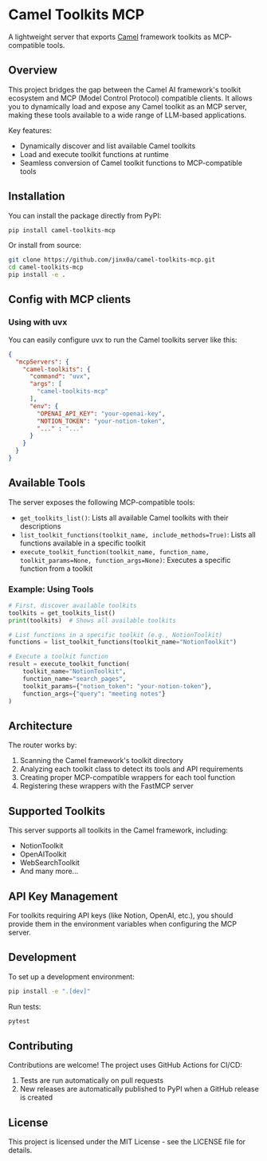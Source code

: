 # Camel Toolkits MCP

A lightweight server that exports [Camel](https://github.com/camel-ai/camel) framework toolkits as MCP-compatible tools.

## Overview

This project bridges the gap between the Camel AI framework's toolkit ecosystem and MCP (Model Control Protocol) compatible clients. It allows you to dynamically load and expose any Camel toolkit as an MCP server, making these tools available to a wide range of LLM-based applications.

Key features:
- Dynamically discover and list available Camel toolkits
- Load and execute toolkit functions at runtime
- Seamless conversion of Camel toolkit functions to MCP-compatible tools

## Installation

You can install the package directly from PyPI:

```bash
pip install camel-toolkits-mcp
```

Or install from source:

```bash
git clone https://github.com/jinx0a/camel-toolkits-mcp.git
cd camel-toolkits-mcp
pip install -e .
```

## Config with MCP clients

### Using with uvx

You can easily configure uvx to run the Camel toolkits server like this:

```json
{
  "mcpServers": {
    "camel-toolkits": {
      "command": "uvx",
      "args": [
        "camel-toolkits-mcp"
      ],
      "env": {
        "OPENAI_API_KEY": "your-openai-key",
        "NOTION_TOKEN": "your-notion-token",
        "..." : "..."
      }
    }
  }
}
```

## Available Tools

The server exposes the following MCP-compatible tools:

- `get_toolkits_list()`: Lists all available Camel toolkits with their descriptions
- `list_toolkit_functions(toolkit_name, include_methods=True)`: Lists all functions available in a specific toolkit
- `execute_toolkit_function(toolkit_name, function_name, toolkit_params=None, function_args=None)`: Executes a specific function from a toolkit

### Example: Using Tools

```python
# First, discover available toolkits
toolkits = get_toolkits_list()
print(toolkits)  # Shows all available toolkits

# List functions in a specific toolkit (e.g., NotionToolkit)
functions = list_toolkit_functions(toolkit_name="NotionToolkit")

# Execute a toolkit function
result = execute_toolkit_function(
    toolkit_name="NotionToolkit",
    function_name="search_pages",
    toolkit_params={"notion_token": "your-notion-token"},
    function_args={"query": "meeting notes"}
)
```

## Architecture

The router works by:
1. Scanning the Camel framework's toolkit directory
2. Analyzing each toolkit class to detect its tools and API requirements
3. Creating proper MCP-compatible wrappers for each tool function
4. Registering these wrappers with the FastMCP server

## Supported Toolkits

This server supports all toolkits in the Camel framework, including:
- NotionToolkit
- OpenAIToolkit
- WebSearchToolkit
- And many more...

## API Key Management

For toolkits requiring API keys (like Notion, OpenAI, etc.), you should provide them in the environment variables when configuring the MCP server.

## Development

To set up a development environment:

```bash
pip install -e ".[dev]"
```

Run tests:

```bash
pytest
```

## Contributing

Contributions are welcome! The project uses GitHub Actions for CI/CD:

1. Tests are run automatically on pull requests
2. New releases are automatically published to PyPI when a GitHub release is created

## License

This project is licensed under the MIT License - see the LICENSE file for details.
